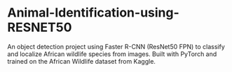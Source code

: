 # Animal-Identification-using-RESNET50
An object detection project using Faster R-CNN (ResNet50 FPN) to classify and localize African wildlife species from images. Built with PyTorch and trained on the African Wildlife dataset from Kaggle.
